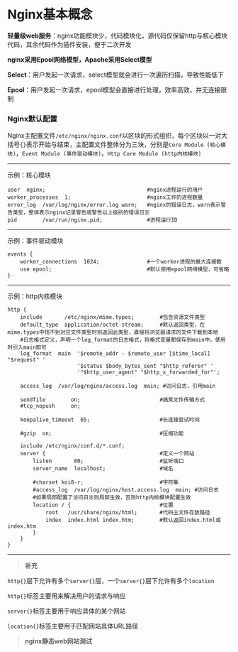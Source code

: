 # Nginx基本概念

**轻量级web服务**：nginx功能模块少，代码模块化，源代码仅保留http与核心模块代码，其余代码作为插件安装，便于二次开发

**nginx采用Epool网络模型，Apache采用Select模型**

**Select**：用户发起一次请求，select模型就会进行一次遍历扫描，导致性能低下

**Epool**：用户发起一次请求，epool模型会直接进行处理，效率高效，并无连接限制



### Nginx默认配置

Nginx主配置文件`/etc/nginx/nginx.conf`以区块的形式组织，每个区块以一对大括号`{}`表示开始与结束，主配置文件整体分为三块，分别是`Core Module (核心模块)`，`Event Module (事件驱动模块)`，`Http Core Module (http内核模块)`

---

示例：核心模块

```shell
user  nginx;								#nginx进程运行的用户
worker_processes  1;						#nginx工作的进程数量
error_log  /var/log/nginx/error.log warn;	#nginx的错误日志，warn表示警告类型，整体表示nginx记录警告或警告以上级别的错误日志
pid        /var/run/nginx.pid;				#进程运行ID
```

---

示例：事件驱动模块

```shell
events {
    worker_connections  1024;				#一个worker进程的最大连接数
    use epool;								#默认使用epool网络模型，可省略
}
```

---

示例：http内核模块

```shell
http {
    include       /etc/nginx/mime.types;		#包含资源文件类型
    default_type  application/octet-stream;		#默认返回类型，在mime.types中找不到对应文件类型时则返回此类型，直接将浏览器请求的文件下载到本地
	#日志格式定义，声明一个log_format的日志格式，将格式变量都保存到main中，使用时引入main即可
    log_format  main  '$remote_addr - $remote_user [$time_local] "$request" '
                      '$status $body_bytes_sent "$http_referer" '
                      '"$http_user_agent" "$http_x_forwarded_for"';

    access_log  /var/log/nginx/access.log  main; #访问日志，引用main

    sendfile        on;							#搞笑文件传输方式
    #tcp_nopush     on;

    keepalive_timeout  65;						#长连接尝试时间

    #gzip  on;									#压缩功能

    include /etc/nginx/conf.d/*.conf;
    server {									#定义一个网站
    	listen       80;						#监听端口
    	server_name  localhost;					#域名

    	#charset koi8-r;						#字符集
    	#access_log  /var/log/nginx/host.access.log  main; #访问日志
		#如果局部配置了访问日志则局部生效，否则http内核模块配置生效
    	location / {							#位置
        	root   /usr/share/nginx/html;		#代码主文件存放路径
        	index  index.html index.htm;		#默认返回index.html或index.htm
    	}
    }
}
```

---

> **补充**

`http{}`层下允许有多个`server{}`层，一个`server{}`层下允许有多个`location`

`http{}`标签主要用来解决用户的请求与响应

`server{}`标签主要用于响应具体的某个网站

`location{}`标签主要用于匹配网站具体URL路径



> **nginx静态web网站测试**